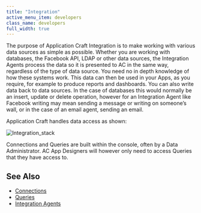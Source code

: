 ```yaml
---
title: "Integration"
active_menu_item: developers
class_name: developers
full_width: true
---
```



The purpose of Application Craft Integration is to make working with various data sources as simple as possible. Whether you are working with databases, the Facebook API, LDAP or other data sources, the Integration Agents process the data so it is presented to AC in the same way, regardless of the type of data source. You need no in depth knowledge of how these systems work. This data can then be used in your Apps, as you require, for example to produce reports and dashboards. You can also write data back to data sources. In the case of databases this would normally be an insert, update or delete operation, however for an Integration Agent like Facebook writing may mean sending a message or writing on someone’s wall, or in the case of an email agent, sending an email.

Application Craft handles data access as shown:

![Integration\_stack](/img/docs/integration_stack.png)

Connections and Queries are built within the console, often by a Data Administrator. AC App Designers will however only need to access Queries that they have access to.

## See Also

 - [Connections](/developers/user-guide/product-guide/the-console/console-tabs/connections/)
 - [Queries](/developers/user-guide/product-guide/the-console/console-tabs/queries/)
 - [Integration Agents](/developers/user-guide/product-guide/the-console/console-tabs/more/integration/integration-agents/)

